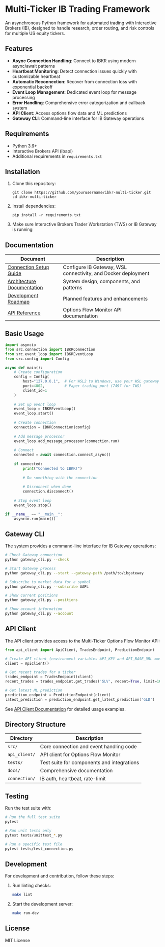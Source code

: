 # Multi-Ticker IB Trading Framework

An asynchronous Python framework for automated trading with Interactive Brokers (IB), designed to handle research, order routing, and risk controls for multiple US equity tickers.

## Features

- **Async Connection Handling**: Connect to IBKR using modern async/await patterns
- **Heartbeat Monitoring**: Detect connection issues quickly with customizable heartbeat
- **Automatic Reconnection**: Recover from connection loss with exponential backoff
- **Event Loop Management**: Dedicated event loop for message processing
- **Error Handling**: Comprehensive error categorization and callback system
- **API Client**: Access options flow data and ML predictions 
- **Gateway CLI**: Command-line interface for IB Gateway operations

## Requirements

- Python 3.6+
- Interactive Brokers API (ibapi)
- Additional requirements in `requirements.txt`

## Installation

1. Clone this repository:
   ```
   git clone https://github.com/yourusername/ibkr-multi-ticker.git
   cd ibkr-multi-ticker
   ```

2. Install dependencies:
   ```
   pip install -r requirements.txt
   ```

3. Make sure Interactive Brokers Trader Workstation (TWS) or IB Gateway is running

## Documentation

| Document | Description |
|----------|-------------|
| [Connection Setup Guide](docs/CONNECTION_SETUP.md) | Configure IB Gateway, WSL connectivity, and Docker deployment |
| [Architecture Documentation](docs/ARCHITECTURE.md) | System design, components, and patterns |
| [Development Roadmap](docs/DEVELOPMENT_ROADMAP.md) | Planned features and enhancements |
| [API Reference](docs/API_REFERENCE.md) | Options Flow Monitor API documentation |

## Basic Usage

```python
import asyncio
from src.connection import IBKRConnection
from src.event_loop import IBKREventLoop
from src.config import Config

async def main():
    # Create configuration
    config = Config(
        host="127.0.0.1",  # For WSL2 to Windows, use your WSL gateway IP
        port=4002,         # Paper trading port (7497 for TWS)
        client_id=1
    )
    
    # Set up event loop
    event_loop = IBKREventLoop()
    event_loop.start()
    
    # Create connection
    connection = IBKRConnection(config)
    
    # Add message processor
    event_loop.add_message_processor(connection.run)
    
    # Connect
    connected = await connection.connect_async()
    
    if connected:
        print("Connected to IBKR!")
        
        # Do something with the connection
        
        # Disconnect when done
        connection.disconnect()
    
    # Stop event loop
    event_loop.stop()

if __name__ == "__main__":
    asyncio.run(main())
```

## Gateway CLI

The system provides a command-line interface for IB Gateway operations:

```bash
# Check Gateway connection
python gateway_cli.py --check

# Start Gateway process
python gateway_cli.py --start --gateway-path /path/to/ibgateway

# Subscribe to market data for a symbol
python gateway_cli.py --subscribe AAPL

# Show current positions
python gateway_cli.py --positions

# Show account information
python gateway_cli.py --account
```

## API Client

The API client provides access to the Multi-Ticker Options Flow Monitor API:

```python
from api_client import ApiClient, TradesEndpoint, PredictionEndpoint

# Create API client (environment variables API_KEY and API_BASE_URL must be set)
client = ApiClient()

# Get recent trades for a ticker
trades_endpoint = TradesEndpoint(client)
recent_trades = trades_endpoint.get_trades('SLV', recent=True, limit=10)

# Get latest ML prediction
prediction_endpoint = PredictionEndpoint(client)
latest_prediction = prediction_endpoint.get_latest_prediction('GLD')
```

See [API Client Documentation](api_client/README.md) for detailed usage examples.

## Directory Structure

| Directory | Description |
|-----------|-------------|
| `src/` | Core connection and event handling code |
| `api_client/` | API client for Options Flow Monitor |
| `tests/` | Test suite for components and integrations |
| `docs/` | Comprehensive documentation |
| `connection/` | IB auth, heartbeat, rate-limit |

## Testing

Run the test suite with:

```bash
# Run the full test suite
pytest

# Run unit tests only
pytest tests/unittest_*.py

# Run a specific test file
pytest tests/test_connection.py
```

## Development

For development and contribution, follow these steps:

1. Run linting checks:
   ```bash
   make lint
   ```

2. Start the development server:
   ```bash
   make run-dev
   ```

## License

MIT License